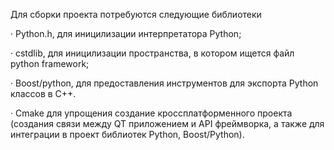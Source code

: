 Для сборки проекта потребуются следующие библиотеки

· Python.h,
для иницилизации интерпретатора Python;

· cstdlib,
для иницилизации пространства, в котором ищется файл python framework;

· Boost/python,
для предоставления инструментов для экспорта Python классов в C++.

· Cmake
для упрощения создание кроссплатформенного проекта (создания связи между QT приложением и API фреймворка, а также для интеграции в проект библиотек Python, Boost/Python).
